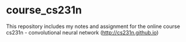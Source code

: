 # course_cs231n
This repository includes my notes and assignment for the online course cs231n - convolutional neural network (http://cs231n.github.io)
